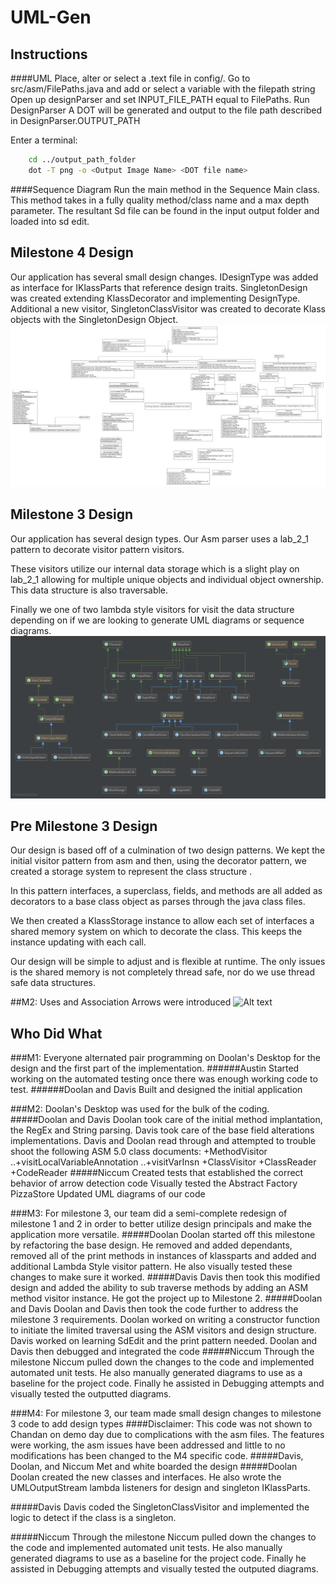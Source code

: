 # UML-Gen

## Instructions
####UML
Place, alter or select a .text file in config/.
Go to src/asm/FilePaths.java and add or select a variable with the filepath string
Open up designParser and set INPUT_FILE_PATH equal to FilePaths.<Path var name>
Run DesignParser
A DOT will be generated and output to the file path described in DesignParser.OUTPUT_PATH
 
Enter a terminal:
```bash
    cd ../output_path_folder
    dot -T png -o <Output Image Name> <DOT file name>
```

####Sequence Diagram
Run the main method in the Sequence Main class. This method takes in a fully quality method/class name and a max depth parameter. The resultant Sd file can be found in the input output folder and loaded into sd edit.


## Milestone 4 Design
Our application has several small design changes.  IDesignType was added as interface for IKlassParts that reference design traits. 
SingletonDesign was created extending KlassDecorator and implementing DesignType. Additional a new visitor, SingletonClassVisitor was created to decorate Klass objects with the SingletonDesign Object.
![Alt text](images/Milestone-4-UML.png "Milestone Four Design")

## Milestone 3 Design
Our application has several design types.
Our Asm parser uses a lab_2_1 pattern to decorate visitor pattern visitors.

These visitors utilize our internal data storage which is a slight play on lab_2_1 allowing for multiple unique objects and individual object ownership.
This data structure is also traversable.

Finally we one of two lambda style visitors for visit the data structure depending on if we are looking to generate UML diagrams or sequence diagrams.
![Alt text](images/SimpleDesignDiagram.png "Milestone Three Design")

## Pre Milestone 3 Design
Our design is based off of a culmination of two design patterns. We kept the initial visitor pattern from asm and then, using the decorator pattern, we created a storage system to represent the class structure . 

In this pattern interfaces, a superclass, fields, and methods are all added as decorators to a base class object as parses through the java class files. 

We then created a KlassStorage instance to allow each set of interfaces a shared memory system on which to decorate the class. This keeps the instance updating with each call.

Our design will be simple to adjust and is flexible at runtime. The only issues is the shared memory is not completely thread safe, nor do we use thread safe data structures. 

##M2:
Uses and Association Arrows were introduced
![Alt text](images/??.png "Milestone Two Design")



## Who Did What
###M1:
Everyone alternated pair programming on Doolan's Desktop for the design and the first part of the implementation.
######Austin
Started working on the automated testing once there was enough working code to test.
######Doolan and Davis
Built and designed the initial application

 
 

###M2:
Doolan's Desktop was used for the bulk of the coding.
#####Doolan and Davis
Doolan took care of the initial method implantation, the RegEx and String parsing.
Davis took care of the base field alterations implementations.
Davis and Doolan read through and attempted to trouble shoot the following ASM 5.0 class documents:
+MethodVisitor
..+visitLocalVariableAnnotation
..+visitVarInsn
+ClassVisitor
+ClassReader
+CodeReader
#####Niccum
Created tests that established the correct behavior of arrow detection code
Visually tested the  Abstract Factory PizzaStore
Updated UML diagrams of our code

###M3:
For milestone 3, our team did a semi-complete redesign of milestone 1 and 2 in order to better utilize design principals and make the application more versatile. 
#####Doolan
Doolan started off this milestone by refactoring the base design. 
He removed and added dependants, removed all of the print methods in instances of klassparts and added and additional Lambda Style visitor pattern. 
He also visually tested these changes to make sure it worked.
#####Davis 
Davis then took this modified design and added the ability to sub traverse methods by adding an ASM method visitor instance. 
He got the project up to Milestone 2.
#####Doolan and Davis
Doolan and Davis then took the code further to address the milestone 3 requirements. 
Doolan worked on writing a constructor function to initiate the limited traversal using the ASM visitors and design structure.
Davis worked on learning SdEdit and the print pattern needed. Doolan and Davis then debugged and integrated the code
#####Niccum
Through the milestone Niccum pulled down the changes to the code and implemented automated unit tests. 
He also manually generated diagrams to use as a baseline for the project code. 
Finally he assisted in Debugging attempts and visually tested the outputted diagrams. 


###M4:
For milestone 3, our team made small design changes to milestone 3 code to add design types
####Disclaimer:
This code was not shown to Chandan on demo day due to complications with the asm files. The features were working, the asm issues have been addressed and little to no modifications has been changed to the M4 specific code. 
#####Davis, Doolan, and Niccum
Met and white boarded the design
#####Doolan
Doolan created the new classes and interfaces. He also wrote the UMLOutputStream lambda listeners for design and singleton IKlassParts. 

#####Davis 
Davis coded the SingletonClassVisitor and implemented the logic to detect if the class is a singleton.

#####Niccum
Through the milestone Niccum pulled down the changes to the code and implemented automated unit tests. 
He also manually generated diagrams to use as a baseline for the project code. 
Finally he assisted in Debugging attempts and visually tested the outputed diagrams. 

